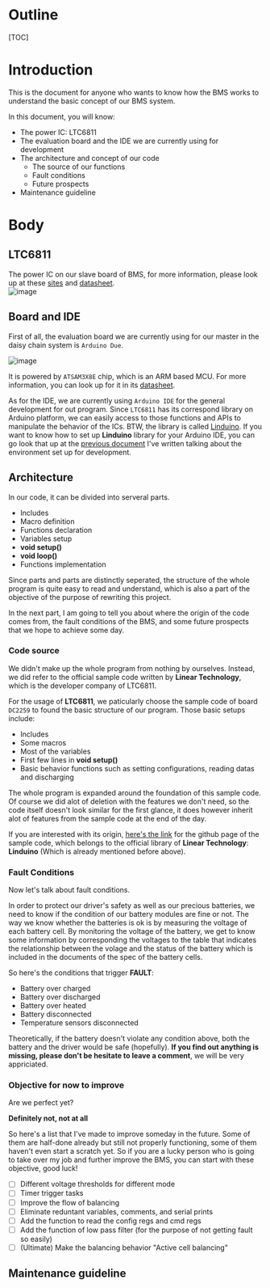 # Outline 
[TOC]
# Introduction
This is the document for anyone who wants to know how the BMS works to understand the basic concept of our BMS system.  

In this document, you will know:  
* The power IC: LTC6811 
* The evaluation board and the IDE we are currently using for development
* The architecture and concept of our code
    * The source of our functions
    * Fault conditions
    * Future prospects
* Maintenance guideline

# Body
## LTC6811
The power IC on our slave board of BMS, for more information, please look up at these [sites](https://www.analog.com/en/products/ltc6811-1.html) and [datasheet](https://www.analog.com/media/en/technical-documentation/data-sheets/LTC6811-1-6811-2.pdf).  
![image](https://hackmd.io/_uploads/ryQKaSE8C.png)  

## Board and IDE
First of all, the evaluation board we are currently using for our master in the daisy chain system is `Arduino Due`.

![image](https://hackmd.io/_uploads/rJBzuHNLC.png)  

It is powered by `ATSAM3X8E` chip, which is an ARM based MCU. For more information, you can look up for it in its [datasheet](https://ww1.microchip.com/downloads/en/DeviceDoc/Atmel-11057-32-bit-Cortex-M3-Microcontroller-SAM3X-SAM3A_Datasheet.pdf).  

As for the IDE, we are currently using `Arduino IDE` for the general development for out program. Since `LTC6811` has its correspond library on Arduino platform, we can easily access to those functions and APIs to manipulate the behavior of the ICs. BTW, the library is called [Linduino](https://github.com/analogdevicesinc/Linduino). If you want to know how to set up **Linduino** library for your Arduino IDE, you can go look that up at the [previous document](https://hackmd.io/@nckufs/ryvS1uIgA) I've written talking about the environment set up for development.  

## Architecture
In our code, it can be divided into serveral parts.  
* Includes
* Macro definition
* Functions declaration
* Variables setup
* **void setup()**
* **void loop()**
* Functions implementation

Since parts and parts are distinctly seperated, the structure of the whole program is quite easy to read and understand, which is also a part of the objective of the purpose of rewriting this project.  

In the next part, I am going to tell you about where the origin of the code comes from, the fault conditions of the BMS, and some future prospects that we hope to achieve some day.  

### Code source
We didn't make up the whole program from nothing by ourselves. Instead, we did refer to the official sample code written by **Linear Technology**, which is the developer company of LTC6811.  

For the usage of **LTC6811**, we paticularly choose the sample code of board `DC2259` to found the basic structure of our program. Those basic setups include:  
* Includes
* Some macros
* Most of the variables
* First few lines in **void setup()**
* Basic behavior functions such as setting configurations, reading datas and discharging

The whole program is expanded around the foundation of this sample code. Of course we did alot of deletion with the features we don't need, so the code itself doesn't look similar for the first glance, it does however inherit alot of features from the sample code at the end of the day.  

If you are interested with its origin, [here's the link](https://github.com/analogdevicesinc/Linduino/blob/master/LTSketchbook/Part%20Number/6000/6811/DC2259/DC2259.ino) for the github page of the sample code, which belongs to the official library of **Linear Technology**: **Linduino** (Which is already mentioned before above).  

### Fault Conditions
Now let's talk about fault conditions.  

In order to protect our driver's safety as well as our precious batteries, we need to know if the condition of our battery modules are fine or not. The way we know whether the batteries is ok is by measuring the voltage of each battery cell. By monitoring the voltage of the battery, we get to know some information by corresponding the voltages to the table that indicates the relationship between the volage and the status of the battery which is included in the documents of the spec of the battery cells.  

So here's the conditions that trigger **FAULT**:  
* Battery over charged
* Battery over discharged
* Battery over heated
* Battery disconnected
* Temperature sensors disconnected

Theoretically, if the battery doesn't violate any condition above, both the battery and the driver would be safe (hopefully). **If you find out anything is missing, please don't be hesitate to leave a comment**, we will be very appriciated.  

### Objective for now to improve
Are we perfect yet?  

**Definitely not, not at all**

So here's a list that I've made to improve someday in the future. Some of them are half-done already but still not properly functioning, some of them haven't even start a scratch yet. So if you are a lucky person who is going to take over my job and further improve the BMS, you can start with these objective, good luck!  

- [ ] Different voltage thresholds for different mode
- [ ] Timer trigger tasks
- [ ] Improve the flow of balancing
- [ ] Eliminate reduntant variables, comments, and serial prints
- [ ] Add the function to read the config regs and cmd regs
- [ ] Add the function of low pass filter (for the purpose of not getting fault so easily)
- [ ] (Ultimate) Make the balancing behavior "Active cell balancing"

## Maintenance guideline
